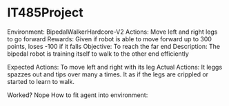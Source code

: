 # IT485Project


Environment: BipedalWalkerHardcore-V2 
Actions: Move left and right legs to go forward 
Rewards: Given if robot is able to move forward up to 300 points, loses -100 if it falls 
Objective: To reach the far end 
Description: The bipedal robot is training itself to walk to the other end efficiently  




Expected Actions: To move left and right with its leg
Actual Actions: It leggs spazzes out and tips over many a times. It as if the legs are crippled or started to learn to walk. 

Worked? Nope 
How to fit agent into environment:
